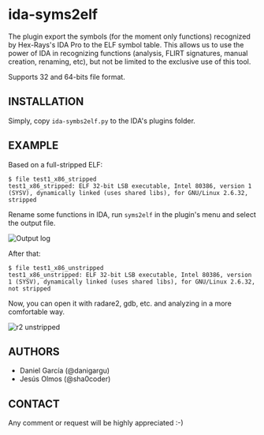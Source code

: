 # ida-syms2elf

The plugin export the symbols (for the moment only functions) recognized by Hex-Rays's IDA Pro to the ELF symbol table. This allows us to use the power of IDA in recognizing functions (analysis, FLIRT signatures, manual creation, renaming, etc), but not be limited to the exclusive use of this tool.

Supports 32 and 64-bits file format.

## INSTALLATION

Simply, copy `ida-symbs2elf.py` to the IDA's plugins folder.

## EXAMPLE

Based on a full-stripped ELF:

```
$ file test1_x86_stripped 
test1_x86_stripped: ELF 32-bit LSB executable, Intel 80386, version 1 (SYSV), dynamically linked (uses shared libs), for GNU/Linux 2.6.32, stripped
```

Rename some functions in IDA, run `syms2elf` in the plugin's menu and select the output file.

![Output log](https://cloud.githubusercontent.com/assets/1675387/13477862/a02aa742-e0ce-11e5-835e-3a0992a3f171.png)

After that:

```
$ file test1_x86_unstripped 
test1_x86_unstripped: ELF 32-bit LSB executable, Intel 80386, version 1 (SYSV), dynamically linked (uses shared libs), for GNU/Linux 2.6.32, not stripped
```

Now, you can open it with radare2, gdb, etc. and analyzing in a more comfortable way.

![r2 unstripped](https://cloud.githubusercontent.com/assets/1675387/13478524/b93b254c-e0d1-11e5-9512-fc0990f28bbe.png)

## AUTHORS

  * Daniel García (@danigargu)
  * Jesús Olmos (@sha0coder)

## CONTACT 

Any comment or request will be highly appreciated :-)

